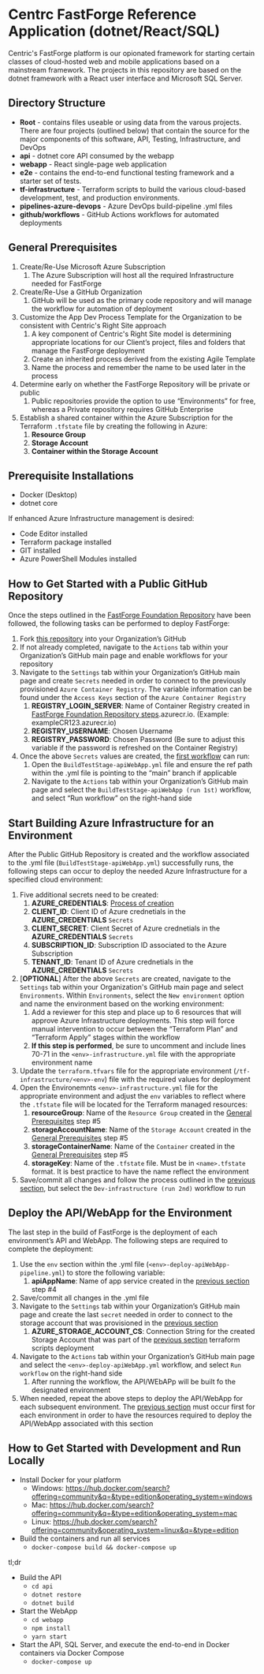 # Centrc FastForge Reference Application (dotnet/React/SQL)
Centric's FastForge platform is our opionated framework for starting certain classes of cloud-hosted web and mobile applications based on a mainstream framework. The projects in this repository are based on the dotnet framework with a React user interface and Microsoft SQL Server.

## Directory Structure
* **Root** - contains files useable or using data from the varous projects. There are four projects (outlined below) that contain the source for the major components of this software, API, Testing, Infrastructure, and DevOps
* **api** - dotnet core API consumed by the webapp
* **webapp** - React single-page web application
* **e2e** - contains the  end-to-end functional testing framework and a starter set of tests.
* **tf-infrastructure** - Terraform scripts to build the various cloud-based development, test, and production environments.
* **pipelines-azure-devops** - Azure DevOps build-pipeline .yml files
* **github/workflows** - GitHub Actions workflows for automated deployments

## General Prerequisites
1. Create/Re-Use Microsoft Azure Subscription
    1. The Azure Subscription will host all the required Infrastructure needed for FastForge
2. Create/Re-Use a GitHub Organization
    1. GitHub will be used as the primary code repository and will manage the workflow for automation of deployment
3. Customize the App Dev Process Template for the Organization to be consistent with Centric's Right Site approach
    1. A key component of Centric's Right Site model is determining appropriate locations for our Client’s project, files and folders that manage the FastForge deployment
    2. Create an inherited process derived from the existing Agile Template
    3. Name the process and remember the name to be used later in the process
4. Determine early on whether the FastForge Repository will be private or public
    1. Public repositories provide the option to use “Environments” for free, whereas a Private repository requires GitHub Enterprise
5. Establish a shared container within the Azure Subscription for the Terraform ```.tfstate``` file by creating the following in Azure: 
    1. **Resource Group**
    2. **Storage Account**
    3. **Container within the Storage Account**

## Prerequisite Installations
* Docker (Desktop)
* dotnet core

If enhanced Azure Infrastructure management is desired: 
* Code Editor installed 
* Terraform package installed
* GIT installed
* Azure PowerShell Modules installed

## How to Get Started with a Public GitHub Repository 
Once the steps outlined in the [FastForge Foundation Repository](https://github.com/centricconsulting/FastForge-Foundation/blob/main/tf-GitHub/readme.md) have been followed, the following tasks can be performed to deploy FastForge:
1. Fork [this repository](https://github.com/centricconsulting/FastForge-ReferenceApp-dotnet) into your Organization’s GitHub
2. If not already completed, navigate to the ```Actions``` tab within your Organization’s GitHub main page and enable workflows for your repository
3. Navigate to the ```Settings``` tab within your Organization’s GitHub main page and create ```Secrets``` needed in order to connect to the previously provisioned ```Azure Container Registry```. The variable information can be found under the ```Access Keys``` section of the ```Azure Container Registry```
    1. **REGISTRY_LOGIN_SERVER**: Name of Container Registry created in [FastForge Foundation Repository steps](https://github.com/centricconsulting/FastForge-Foundation/blob/main/tf-GitHub/readme.md).azurecr.io. (Example: exampleCR123.azurecr.io)
    2. **REGISTRY_USERNAME**: Chosen Username
    3. **REGISTRY_PASSWORD**: Chosen Password (Be sure to adjust this variable if the password is refreshed on the Container Registry)
4. Once the above ```Secrets``` values are created, the [first workflow](https://github.com/centricconsulting/FastForge-ReferenceApp-dotnet/blob/main/.github/workflows/BuildTestStage-apiWebApp.yml) can run:
    1. Open the ```BuildTestStage-apiWebApp.yml``` file and ensure the ref path within the .yml file is pointing to the “main” branch if applicable
    2. Navigate to the ```Actions``` tab within your Organization’s GitHub main page and select the ```BuildTestStage-apiWebApp (run 1st)``` workflow, and select “Run workflow” on the right-hand side

## Start Building Azure Infrastructure for an Environment 
After the Public GitHub Repository is created and the workflow associated to the .yml file (```BuildTestStage-apiWebApp.yml```) successfully runs, the following steps can occur to deploy the needed Azure Infrastructure for a specified cloud environment:
1. Five additional secrets need to be created:
    1. **AZURE_CREDENTIALS**: [Process of creation](https://github.com/Azure/login#configure-deployment-credentials)
    2. **CLIENT_ID**: Client ID of Azure crednetials in the **AZURE_CREDENTIALS** ```Secrets```
    3. **CLIENT_SECRET**: Client Secret of Azure crednetials in the **AZURE_CREDENTIALS** ```Secrets```
    4. **SUBSCRIPTION_ID**: Subscription ID associated to the Azure Subscription
    5. **TENANT_ID**: Tenant ID of Azure crednetials in the **AZURE_CREDENTIALS** ```Secrets```
2. [**OPTIONAL**] After the above ```Secrets``` are created, navigate to the ```Settings``` tab within your Organization's GitHub main page and select ```Environments```. Within ```Environments```, select the ```New environment``` option and name the environment based on the working environment:
    1. Add a reviewer for this step and place up to 6 resources that will approve Azure Infrastructure deployments. This step will force manual intervention to occur between the “Terraform Plan” and “Terraform Apply” stages within the workflow
    2. **If this step is performed**, be sure to uncomment and include lines 70-71 in the ```<env>-infrastructure.yml``` file with the appropriate environment name
3. Update the ```terraform.tfvars``` file for the appropriate environment (```/tf-infrastructure/<env>-env```) file with the required values for deployment
4. Open the Environemnts ```<env>-infrastructure.yml``` file for the appropriate environment and adjust the ```env``` variables to reflect where the ```.tfstate``` file will be located for the Terraform managed resources:
    1. **resourceGroup**: Name of the ```Resource Group``` created in the [General Prerequisites](#General-Prerequisites) step #5
    2. **storageAccountName**: Name of the ```Storage Account``` created in the [General Prerequisites](#General-Prerequisites) step #5
    3. **storageContainerName**: Name of the ```Container``` created in the [General Prerequisites](#General-Prerequisites) step #5
    4. **storageKey**: Name of the ```.tfstate``` file. Must be in ```<name>.tfstate``` format. It is best practice to have the name reflect the environment
5. Save/commit all changes and follow the process outlined in the [previous section](#Start-Building-Azure-Infrastructure-for-an-Environment), but select the ```Dev-infrastructure (run 2nd)``` workflow to run

## Deploy the API/WebApp for the Environment
The last step in the build of FastForge is the deployment of each environment’s API and WebApp. The following steps are required to complete the deployment:
1. Use the ```env``` section within the .yml file (```<env>-deploy-apiWebApp-pipeline.yml```) to store the following variable:
    1. **apiAppName**: Name of app service created in the [previous section](#How-to-Get-Started-with-a-Public-GitHub-Repository) step #4 
2. Save/commit all changes in the .yml file
3. Navigate to the ```Settings``` tab within your Organization’s GitHub main page and create the last ```secret``` needed in order to connect to the storage account that was provisioned in the [previous section](#Start-Building-Azure-Infrastructure-for-an-Environment)
    1. **AZURE_STORAGE_ACCOUNT_CS**: Connection String for the created Storage Account that was part of the [previous section](#Start-Building-Azure-Infrastructure-for-an-Environment) terraform scripts deployment
4. Navigate to the ```Actions``` tab within your Organization’s GitHub main page and select the ```<env>-deploy-apiWebApp.yml``` workflow, and select ```Run workflow``` on the right-hand side
    1. After running the workflow, the API/WEbAPp will be built fo the designated environment
5. When needed, repeat the above steps to deploy the API/WebApp for each subsequent environment. The [previous section](#Start-Building-Azure-Infrastructure-for-an-Environment) must occur first for each environment in order to have the resources required to deploy the API/WebApp associated with this section


## How to Get Started with Development and Run Locally
* Install Docker for your platform
  * Windows: https://hub.docker.com/search?offering=community&q=&type=edition&operating_system=windows
  * Mac: https://hub.docker.com/search?offering=community&q=&type=edition&operating_system=mac
  * Linux: https://hub.docker.com/search?offering=community&operating_system=linux&q=&type=edition
* Build the containers and run all services
  * `docker-compose build && docker-compose up`

tl;dr

* Build the API
  * `cd api`
  * `dotnet restore`
  * `dotnet build`
* Start the WebApp
  * `cd webapp`
  * `npm install`
  * `yarn start`
* Start the API, SQL Server, and execute the end-to-end in Docker containers via Docker Compose
  * `docker-compose up`
